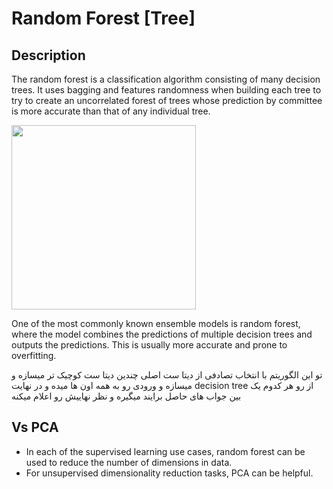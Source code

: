 # Random Forest [Tree]

## Description

The random forest is a classification algorithm consisting of many decision trees. It uses bagging and features randomness when building each tree to try to create an uncorrelated forest of trees whose prediction by committee is more accurate than that of any individual tree.

<img src="image1.png" style="width:3.07263in" />

One of the most commonly known ensemble models is random forest, where the model combines the predictions of multiple decision trees and outputs the predictions. This is usually more accurate and prone to overfitting.

<span dir="rtl">تو این الگوریتم با انتخاب تصادفی از دیتا ست اصلی چندین دیتا ست کوچیک تر میسازه و از رو هر کدوم یک decision tree میسازه و ورودی رو به همه اون ها میده و در نهایت بین جواب های حاصل برایند میگیره و نظر نهاییش رو اعلام میکنه</span>

## Vs PCA

- In each of the supervised learning use cases, random forest can be used to reduce the number of dimensions in data.
- For unsupervised dimensionality reduction tasks, PCA can be helpful.
